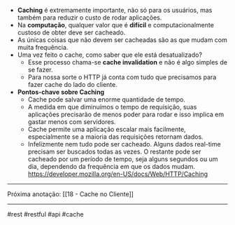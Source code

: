 - **Caching** é extremamente importante, não só para os usuários, mas também para reduzir o custo de rodar aplicações.
- Na **computação**, qualquer valor que é **difícil** e computacionalmente custoso de obter deve ser cacheado.
- As únicas coisas que não devem ser cacheadas são as que mudam com muita frequência.
- Uma vez feito o cache, como saber que ele está desatualizado?
	- Esse processo chama-se **cache invalidation** e não é algo simples de se fazer.
	- Para nossa sorte o HTTP já conta com tudo que precisamos para fazer cache do lado do cliente.
- **Pontos-chave sobre Caching**
	- Cache pode salvar uma enorme quantidade de tempo.
	- A medida em que diminuímos o tempo de requisição, suas aplicações precisarão de menos poder para rodar e isso implica em gastar menos com servidores.
	- Cache permite uma aplicação escalar mais facilmente, especialmente se a maioria das requisições retornam dados.
	- Infelizmente nem tudo pode ser cacheado. Alguns dados real-time precisam ser buscados todas as vezes. O restante pode ser cacheado por um período de tempo, seja alguns segundos ou um dia, dependendo da frequência em que os dados mudam.
https://developer.mozilla.org/en-US/docs/Web/HTTP/Caching
---
Próxima anotação: [[18 - Cache no Cliente]]

---
#rest #restful #api #cache